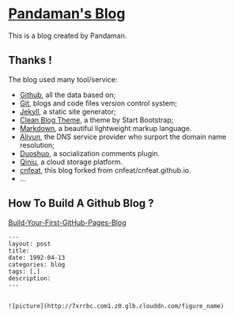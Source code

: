 # [Pandaman's Blog](http://blog.zhaohengbo.com/)

This is a blog created by Pandaman. 

## Thanks !

The blog used many tool/service:

* [Github](https://github.com/), all the data based on;
* [Git](https://git-scm.com/), blogs and code files version control system;
* [Jekyll](http://jekyllrb.com/), a static site generator;
* [Clean Blog Theme](https://github.com/IronSummitMedia/startbootstrap-clean-blog-jekyll), a theme by Start Bootstrap;
* [Markdown](https://daringfireball.net/projects/markdown/), a beautiful lightweight markup language.
* [Aliyun](https://wanwang.aliyun.com/), the DNS service provider who surport the domain name resolution;
* [Duoshuo](http://duoshuo.com/), a socialization comments plugin.
* [Qiniu](http://www.qiniu.com/), a cloud storage platform.
* [cnfeat](https://github.com/cnfeat/cnfeat.github.io), this blog forked from cnfeat/cnfeat.github.io.
* …

## How To Build A Github Blog ?

[Build-Your-First-GitHub-Pages-Blog](http://azeril.me/blog/Build-Your-First-GitHub-Pages-Blog.html)


```
---
layout: post
title: 
date: 1992-04-13
categories: blog
tags: [,]
description: 
---


![picture](http://7xrrbc.com1.z0.glb.clouddn.com/figure_name)

```


